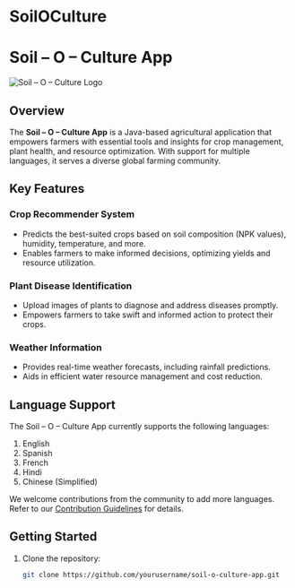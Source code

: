 # SoilOCulture

# Soil – O – Culture App

![Soil – O – Culture Logo](res/drawable/logo.png)

## Overview

The **Soil – O – Culture App** is a Java-based agricultural application that empowers farmers with essential tools and insights for crop management, plant health, and resource optimization. With support for multiple languages, it serves a diverse global farming community.

## Key Features

### Crop Recommender System

- Predicts the best-suited crops based on soil composition (NPK values), humidity, temperature, and more.
- Enables farmers to make informed decisions, optimizing yields and resource utilization.

### Plant Disease Identification

- Upload images of plants to diagnose and address diseases promptly.
- Empowers farmers to take swift and informed action to protect their crops.

### Weather Information

- Provides real-time weather forecasts, including rainfall predictions.
- Aids in efficient water resource management and cost reduction.

## Language Support

The Soil – O – Culture App currently supports the following languages:

1. English
2. Spanish
3. French
4. Hindi
5. Chinese (Simplified)

We welcome contributions from the community to add more languages. Refer to our [Contribution Guidelines](CONTRIBUTING.md) for details.

## Getting Started

1. Clone the repository:

   ```bash
   git clone https://github.com/yourusername/soil-o-culture-app.git
